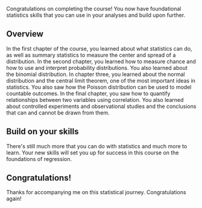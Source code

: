 Congratulations on completing the course! You now have foundational statistics skills that you can use in your analyses and build upon further.
## Overview
In the first chapter of the course, you learned about what statistics can do, as well as summary statistics to measure the center and spread of a distribution. In the second chapter, you learned how to measure chance and how to use and interpret probability distributions. You also learned about the binomial distribution. In chapter three, you learned about the normal distribution and the central limit theorem, one of the most important ideas in statistics. You also saw how the Poisson distribution can be used to model countable outcomes. In the final chapter, you saw how to quantify relationships between two variables using correlation. You also learned about controlled experiments and observational studies and the conclusions that can and cannot be drawn from them.
## Build on your skills
There's still much more that you can do with statistics and much more to learn. Your new skills will set you up for success in this course on the foundations of regression.
## Congratulations!
Thanks for accompanying me on this statistical journey. Congratulations again!